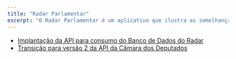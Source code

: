 ```yaml
---
title: "Radar Parlamentar"
excerpt: "O Radar Parlamentar é um aplicativo que ilustra as semelhanças entre partidos políticos com base na análise matemática dos dados de votações que ocorrem na casa legislativa."
---
```


- [Implantação da API para consumo do Banco de Dados do Radar](https://gitlab.com/radar-parlamentar/radar/-/merge_requests/498)
- [Transição para versão 2 da API da Câmara dos Deputados](https://gitlab.com/radar-parlamentar/radar/-/merge_requests/477)
